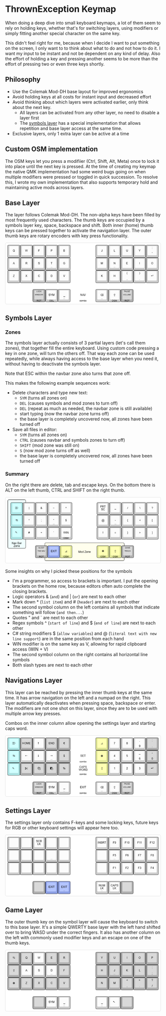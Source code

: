 # ThrownException Keymap
When doing a deep dive into small keyboard keymaps, a lot of them seem to rely on holding keys, whether that's for switching layers, using modifiers or simply fitting another special character on the same key. 

This didn't feel right for me, because when I decide I want to put something on the screen, I only want to to think about what to do and not how to do it. I want my input to be instant and not be dependent on any kind of delay. Also the effort of holding a key and pressing another seems to be more than the effort of pressing two or even three keys shortly.

## Philosophy
* Use the Colemak Mod-DH base layout for improved ergonomics
* Avoid holding keys at all costs for instant input and decreased effort
* Avoid thinking about which layers were activated earlier, only think about the next key.
  * All layers can be activated from any other layer, no need to disable a layer first
  * The [symbols layer](#symbols-layer) has a special implementation that allows repetition and base layer access at the same time. 
* Exclusive layers, only 1 extra layer can be active at a time

## Custom OSM implementation
The OSM keys let you press a modifiier (Ctrl, Shift, Alt, Meta) once to lock it into place until the next key is pressed. At the time of creating my keymap the native QMK implementation had some weird bugs going on when multiple modifiers were pressed or toggled in quick succession. To resolve this, I wrote my own implementation that also supports temporary hold and maintaining active mods across layers.

## Base Layer
The layer follows Colemak Mod-DH. The non-alpha keys have been filled by most frequently used characters. The thumb keys are occupied by a symbols layer key, space, backspace and shift. Both inner (home) thumb keys can be pressed together to activate the navigation layer. The outer thumb keys are rotary encoders with key press functionality.

![Base Layer](assets/keymap/base-layer.png)

## Symbols Layer

### Zones
The symbols layer actually consists of 3 partial layers (let's call them zones), that together fill the entire keyboard. Using custom code pressing a key in one zone, will turn the others off. That way each zone can be used repeatedly, while always having access to the base layer when you need it, without having to deactivate the symbols layer.

Note that ESC within the navbar zone also turns that zone off.

This makes the following example sequences work:
* Delete characters and type new text:
  * `SYM` (turns all zones on)
  * `DEL` (causes symbols and mod zones to turn off)
  * `DEL` (repeat as much as needed, the navbar zone is still available)
  * start typing (now the navbar zone turns off)
  * the base layer is completely uncovered now, all zones have been turned off
* Save all files in editor:
  * `SYM` (turns all zones on)
  * `CTRL` (causes navbar and symbols zones to turn off)
  * `SHIFT` (mod zone was still on)
  * `S` (now mod zone turns off as well)
  * the base layer is completely uncovered now, all zones have been turned off

### Summary
On the right there are delete, tab and escape keys. On the bottom there is ALT on the left thumb, CTRL and SHIFT on the right thumb.

![Symbols Layer](assets/keymap/symbols-layer.png)

Some insights on why I picked these positions for the symbols
* I'm a programmer, so access to brackets is important. I put the opening brackets on the home row, because editors often auto complete the closing brackets.
* Logic operators & (`and`) and | (`or`) are next to each other
* Mark down \* (`list item`) and # (`header`) are next to each other
* The second symbol column on the left contains all symbols that indicate something will follow (`and then...`)
* Quotes " and ` are next to each other
* Regex symbols ^ (`start of line`) and $ (`end of line`) are next to each other
* C# string modifiers $ (`allow variables`) and @ (`literal text with new line support`) are in the same position from each hand
* WIN modifier is on the same key as V, allowing for rapid clipboard access (WIN + V)
* The second symbol column on the right contains all horizontal line symbols
* Both slash types are next to each other

## Navigations Layer
This layer can be reached by pressing the inner thumb keys at the same time. It has arrow navigation on the left and a numpad on the right. This layer automatically deactivates when pressing space, backspace or enter. The modifiers are not one shot on this layer, since they are to be used with multiple arrow key presses.

Combos on the inner column allow opening the settings layer and starting caps word.

![Nav Layer](assets/keymap/nav-layer.png)

## Settings Layer
The settings layer only contains F-keys and some locking keys, future keys for RGB or other keyboard settings will appear here too.

![Settings Layer](assets/keymap/settings-layer.png)

## Game Layer
The outer thumb key on the symbol layer will cause the keyboard to switch to this base layer. It's a simple QWERTY base layer with the left hand shifted over to bring WASD under the correct fingers. It also has another column on the left with commonly used modifier keys and an escape on one of the thumb keys.

![Game Layer](assets/keymap/game-layer.png)
